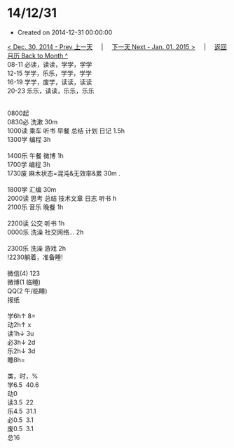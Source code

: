 # 14/12/31

- Created on 2014-12-31 00:00:00

[< Dec. 30, 2014 - Prev 上一天](/lifelogs/2014/12/d30.md) &nbsp; &nbsp; | &nbsp; &nbsp; [下一天 Next - Jan. 01, 2015 >](/lifelogs/2015/01/d01.md) &nbsp; &nbsp; |  &nbsp; &nbsp; [返回月历 Back to Month ^](/lifelogs/2014/12/index.md)
<br/>08-11 必读，读读，学学，学学<br/>12-15 学学，乐乐，学学，学学<br/>16-19 学学，废学，读读，读读<br/>20-23 乐乐，读读，乐乐，乐乐<div><br/></div>0800起<br/>0830必 洗漱 30m<br/>1000读 乘车 听书 早餐 总结 计划 日记 1.5h<br/>1300学 编程 3h<div><br/></div>1400乐 午餐 微博 1h</div><div>1700学 编程 3h</div><div>1730废 麻木状态=混沌&无效率&累 30m .</div><div><div><br/></div><div>1800学 汇编 30m</div><div>2000读 思考 总结 技术文章 日志 听书 h</div><div>2100乐 音乐 晚餐 1h</div><div><br/></div><div>2200读 公交 听书 1h</div><div>0000乐 洗澡 社交网络... 2h</div><div><br/></div>2300乐 洗澡 游戏 2h<br/>!2230躺着，准备睡!<div><br/></div>微信(4) 123<br/>微博(1 临睡)<br/>QQ(2 午/临睡)<br/>报纸<div><br/></div>学6h↑ 8=<br/>动2h↑ x<br/>读1h↓ 3u<br/>必3h↓ 2d<br/>乐2h↓ 3d<br/>睡8h=<div><br/></div>类，时，%<br/>学6.5  40.6<br/>动0<br/>读3.5  22<br/>乐4.5  31.1<br/>必0.5  3.1<br/>废0.5  3.1<br/>总16</div>
